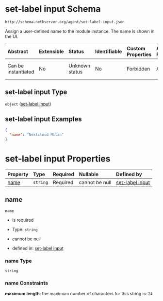 # set-label input Schema

```txt
http://schema.nethserver.org/agent/set-label-input.json
```

Assign a user-defined name to the module instance. The name is shown in the UI.

| Abstract            | Extensible | Status         | Identifiable | Custom Properties | Additional Properties | Access Restrictions | Defined In                                                                |
| :------------------ | :--------- | :------------- | :----------- | :---------------- | :-------------------- | :------------------ | :------------------------------------------------------------------------ |
| Can be instantiated | No         | Unknown status | No           | Forbidden         | Allowed               | none                | [set-label-input.json](agent/set-label-input.json "open original schema") |

## set-label input Type

`object` ([set-label input](set-label-input.md))

## set-label input Examples

```json
{
  "name": "Nextcloud Milan"
}
```

# set-label input Properties

| Property      | Type     | Required | Nullable       | Defined by                                                                                                                       |
| :------------ | :------- | :------- | :------------- | :------------------------------------------------------------------------------------------------------------------------------- |
| [name](#name) | `string` | Required | cannot be null | [set-label input](set-label-input-properties-name.md "http://schema.nethserver.org/agent/set-label-input.json#/properties/name") |

## name



`name`

* is required

* Type: `string`

* cannot be null

* defined in: [set-label input](set-label-input-properties-name.md "http://schema.nethserver.org/agent/set-label-input.json#/properties/name")

### name Type

`string`

### name Constraints

**maximum length**: the maximum number of characters for this string is: `24`
